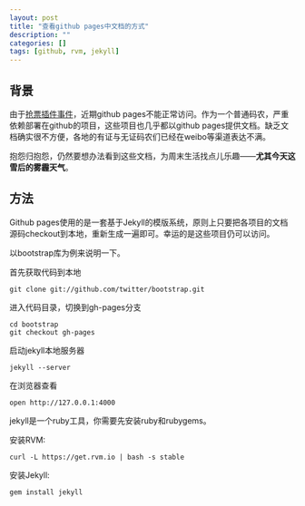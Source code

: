 ```yaml
---
layout: post
title: "查看github pages中文档的方式"
description: ""
categories: []
tags: [github, rvm, jekyll]
---
```


## 背景

由于[抢票插件事件](https://github.com/iccfish/12306_ticket_helper/issues/16)，近期github pages不能正常访问。作为一个普通码农，严重依赖部署在github的项目，这些项目也几乎都以github pages提供文档。缺乏文档确实很不方便，各地的有证与无证码农们已经在weibo等渠道表达不满。

抱怨归抱怨，仍然要想办法看到这些文档，为周末生活找点儿乐趣——**尤其今天这雪后的雾霾天气**。

## 方法

Github pages使用的是一套基于Jekyll的模版系统，原则上只要把各项目的文档源码checkout到本地，重新生成一遍即可。幸运的是这些项目仍可以访问。

以bootstrap库为例来说明一下。

首先获取代码到本地

    git clone git://github.com/twitter/bootstrap.git

进入代码目录，切换到gh-pages分支

    cd bootstrap
    git checkout gh-pages

启动jekyll本地服务器

    jekyll --server

在浏览器查看

    open http://127.0.0.1:4000


jekyll是一个ruby工具，你需要先安装ruby和rubygems。

安装RVM:

    curl -L https://get.rvm.io | bash -s stable

安装Jekyll:

    gem install jekyll
